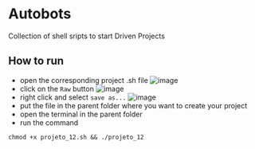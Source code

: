# Autobots
Collection of shell sripts to start Driven Projects


## How to run

- open the corresponding project .sh file ![image](https://user-images.githubusercontent.com/3311672/151236732-10982368-df59-4522-a4e7-fbe16612bd16.png)
- click on the `Raw` button ![image](https://user-images.githubusercontent.com/3311672/151235630-efe66da7-46ee-4451-87b4-7cc9a0b36406.png)
- right click and select `save as...` ![image](https://user-images.githubusercontent.com/3311672/151236511-b779eaaf-b5c0-48ad-85cc-1cc69301686d.png)
- put the file in the parent folder where you want to create your project
- open the terminal in the parent folder
- run the command 
 ```
 chmod +x projeto_12.sh && ./projeto_12
 ```

